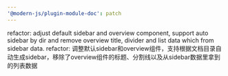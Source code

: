 ```yaml
---
'@modern-js/plugin-module-doc': patch
---
```


refactor: adjust default sidebar and overview component, support auto sidebar by dir and remove overview title, divider and list data which from sidebar data.
refactor: 调整默认sidebar和overview组件，支持根据文档目录自动生成sidebar，移除了overview组件的标题、分割线以及从sidebar数据里拿到的列表数据
